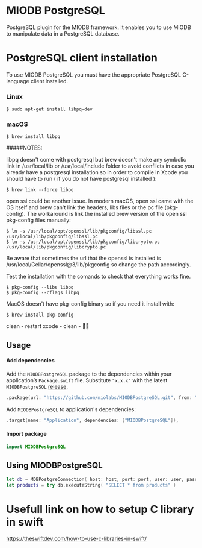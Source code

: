 # MIODB PostgreSQL

PostgreSQL plugin for the MIODB framework. It enables you to use MIODB to manipulate data in a PostgreSQL database.


# PostgreSQL client installation
To use MIODB PostgreSQL you must have the appropriate PostgreSQL C-language client installed.

### Linux
```
$ sudo apt-get install libpq-dev
```

### macOS
```
$ brew install libpq
```

#####NOTES: 

libpq doesn't come with postgresql but brew doesn't make any symbolic link in /usr/local/lib or /usr/local/include folder to avoid conflicts in case you already have a postgresql installation so in order to compile in Xcode you should have to run ( if you do not have postgresql installed ):
```
$ brew link --force libpq
```

open ssl could be another issue. In modern macOS, open ssl came with the OS itself and brew can't link the headers, libs files or the pc file (pkg-config). The workaround is link the installed  brew version of the open ssl pkg-config files manually:
```
$ ln -s /usr/local/opt/openssl/lib/pkgconfig/libssl.pc /usr/local/lib/pkgconfig/libssl.pc
$ ln -s /usr/local/opt/openssl/lib/pkgconfig/libcrypto.pc /usr/local/lib/pkgconfig/libcrypto.pc
```  

Be aware that sometimes the url that the openssl is installed is /usr/local/Cellar/openssl@3/lib/pkgconfig so change the path accordingly.

Test the installation with the comands to check that everything works fine.
```
$ pkg-config --libs libpq
$ pkg-config --cflags libpq
```
  
MacOS doesn't have pkg-config binary so if you need it install with:
```
$ brew install pkg-config
```

clean - restart xcode - clean - 🔪🐔

## Usage

#### Add dependencies

Add the `MIODBPostgreSQL` package to the dependencies within your application’s `Package.swift` file. Substitute `"x.x.x"` with the latest `MIODBPostgreSQL` [release](https://github.com/miolabs/MIODBPostgreSQL/releases).

```swift
.package(url: "https://github.com/miolabs/MIODBPostgreSQL.git", from: "x.x.x")
```

Add `MIODBPostgreSQL` to application's dependencies:

```swift
.target(name: "Application", dependencies: ["MIODBPostgreSQL"]),
```

#### Import package

```swift
import MIODBPostgreSQL
```

## Using MIODBPostgreSQL

```swift
let db = MDBPostgreConnection( host: host, port: port, user: user, password: password, database: db )
let products = try db.executeString( "SELECT * from products" )
```

# Usefull link on how to setup C library in swift
https://theswiftdev.com/how-to-use-c-libraries-in-swift/
